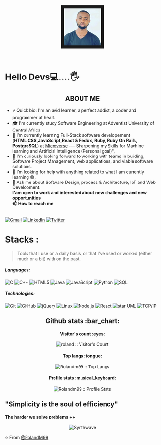   
<p align ="center"><img src="screenshot.jpg" alt="drawing" width="120" border="10px" border-radius="20px"></p>
<br>

#  Hello Devs💻....🖐

<h2 align="center">ABOUT ME</h2>


   - ⚡ Quick bio: I'm an avid learner, a perfect addict, a coder and programmer at heart.
   - 🎓 I'm currently study Software Engineering at Adventist University of Central Africa
   - 🌱 I’m currently learning Full-Stack software developement (**HTML,CSS,JavaScript,React & Redux, Ruby, Ruby On Rails, PostgreSQL**) at <a   
	     href="https://microverse.org">Microverse</a>  --- Sharpening my Skills for Machine learning and Artificial Intelligence (Personal goal)",
   - 👯 I'm curiously looking forward to working with teams in building, Software Project Management, web applications, and viable software solutions.
   - 🤔 I’m looking for help with anything related to what I am currently learning 😅,
   - 💬 Ask me about Software Design, process & Architecture, IoT and Web Development.<br>
  **I'am open to work and interested about new challenges and new opportunities<br>
	📫 How to reach me:**

<br>[![Gmail](https://img.shields.io/badge/-GMAIL-D14836?style=for-the-badge&logo=gmail&logoColor=white)](mailto:manfulmweze99@gmail.com)
[![LinkedIn](https://img.shields.io/badge/-LINKEDIN-0077B5?style=for-the-badge&logo=linkedin&logoColor=white)](https://www.linkedin.com/in/roland-n-mweze-8b1045189/)
[![Twitter](https://img.shields.io/badge/-TWITTER-0077B5?style=for-the-badge&logo=twitter&logoColor=white)](https://twitter.com/ManfulMwez)

# Stacks :
>Tools that I use on a daily basis, or that I've used or worked (either much or a bit) with on the past.
##### Languages:

![C](https://img.shields.io/badge/-C-000000?style=flat&logo=c)
![C++](https://img.shields.io/badge/-C++-000000?style=flat&logo=c%2B%2B)
![HTML5](https://img.shields.io/badge/-HTML5-000000?style=flat&logo=html5)
![Java](https://img.shields.io/badge/-Java-000000?style=flat&logo=java)
![JavaScript](https://img.shields.io/badge/-JavaScript-000000?style=flat&logo=javascript)
![Python](https://img.shields.io/badge/-Python-000000?style=flat&logo=python)
![SQL](https://img.shields.io/badge/-SQL-000000?style=flat&logo=postgresql)

##### Technologies:

![Git](https://img.shields.io/badge/-Git-222222?style=flat&logo=git&logoColor=F05032)
![GitHub](https://img.shields.io/badge/-GitHub-222222?style=flat&logo=github&logoColor=181717)
![jQuery](https://img.shields.io/badge/-jQuery-222222?style=flat&logo=jQuery&logoColor=0769AD)
![Linux](https://img.shields.io/badge/-Linux-222222?style=flat&logo=linux&logoColor=FCC624)
![Node.js](https://img.shields.io/badge/-Node.js-222222?style=flat&logo=node.js&logoColor=339933)
![React](https://img.shields.io/badge/-React-222222?style=flat&logo=React&logoColor=61DAFB)
![star UML](https://img.shields.io/badge/-starUML-222222?style=flat&logo=&logoColor=6DB33F)
![TCP/IP](https://img.shields.io/badge/-TCP/IP-222222?style=flat&logo=cisco&logoColor=white)


<h2 align="center">Github stats :bar_chart:</h2>

<h4 align="center">Visitor's count :eyes:</h4>

<p align="center"><img src="https://profile-counter.glitch.me/{rolandm99}/count.svg" alt="roland :: Visitor's Count" /></p>

<h4 align="center">Top langs :tongue:</h4>

<p align="center"><img src="https://github-readme-stats.vercel.app/api/top-langs/?username=rolandm99&langs_count=10&theme=tokyonight&layout=compact" alt="Rolandm99 :: Top Langs" /></p>

<h4 align="center">Profile stats :musical_keyboard:</h4>

<p align="center"><img src="https://github-readme-stats.vercel.app/api?username=rolandm99&show_icons=true&theme=synthwave" alt="Rolandm99 :: Profile Stats" /></p>

  ## "Simplicity is the soul of efficiency" <br>  
   #### The harder we solve problems ++
<p align="center"><img src="https://thumbs.gfycat.com/GoodnaturedFondGaur-size_restricted.gif" alt="Synthwave" height="300" width="400"></p>

⭐️ From [@RolandM99](https://github.com/rolandm99)
  
